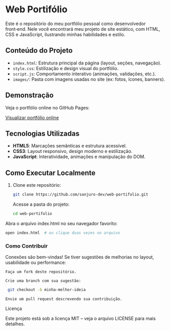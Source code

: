 # Web Portifólio

Este é o repositório do meu portfólio pessoal como desenvolvedor front‑end. Nele você encontrará meu projeto de site estático, com HTML, CSS e JavaScript, ilustrando minhas habilidades e estilo.

## Conteúdo do Projeto

- `index.html`: Estrutura principal da página (layout, seções, navegação).
- `style.css`: Estilização e design visual do portfólio.
- `script.js`: Comportamento interativo (animações, validações, etc.).
- `images/`: Pasta com imagens usadas no site (ex: fotos, ícones, banners).

## Demonstração

Veja o portfólio online no GitHub Pages:

[Visualizar portfólio online](https://sanjuro-dev.github.io/web-portifolio/)

## Tecnologias Utilizadas

- **HTML5**: Marcações semânticas e estrutura acessível.
- **CSS3**: Layout responsivo, design moderno e estilização.
- **JavaScript**: Interatividade, animações e manipulação do DOM.

## Como Executar Localmente

1. Clone este repositório:
   ```bash
   git clone https://github.com/sanjuro-dev/web-portifolio.git
   ```

    Acesse a pasta do projeto:
   ```bash
   cd web-portifolio
   ```

Abra o arquivo index.html no seu navegador favorito:
```bash
open index.html  # ou clique duas vezes no arquivo
```
### Como Contribuir

Conexões são bem-vindas! Se tiver sugestões de melhorias no layout, usabilidade ou performance:

    Faça um fork deste repositório.

    Crie uma branch com sua sugestão:

   ```bash
    git checkout -b minha-melhor-ideia
   ```
    Envie um pull request descrevendo sua contribuição.

Licença

Este projeto está sob a licença MIT – veja o arquivo LICENSE para mais detalhes.
